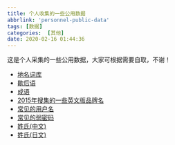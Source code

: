 ```yaml
---
title: 个人收集的一些公用数据
abbrlink: 'personnel-public-data'
tags: [数据]
categories:  [其他]
date: 2020-02-16 01:44:36
---
```


<div class="note info">这是个人采集的一些公用数据，大家可根据需要自取，不谢！</div>

- <a href="https://github.com/crazy-boy/public-data/blob/main/地名词库.txt" target="_blank">地名词库</a>
- <a href="https://github.com/crazy-boy/public-data/blob/main/歇后语.txt" target="_blank">歇后语</a>
- <a href="https://github.com/crazy-boy/public-data/blob/main/成语.txt" target="_blank">成语</a>
- <a href="https://github.com/crazy-boy/public-data/blob/main/品牌名(英文).txt" target="_blank">2015年搜集的一些英文版品牌名</a>
- <a href="https://github.com/crazy-boy/public-data/blob/main/常见的用户名.txt" target="_blank">常见的用户名</a>
- <a href="https://github.com/crazy-boy/public-data/blob/main/常见的弱密码.txt" target="_blank">常见的弱密码</a>
- <a href="https://github.com/crazy-boy/public-data/blob/main/姓氏(中文).txt" target="_blank">姓氏(中文)</a>
- <a href="https://github.com/crazy-boy/public-data/blob/main/姓氏(日文).txt" target="_blank">姓氏(日文)</a>